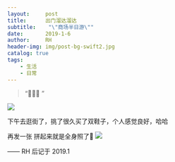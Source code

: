 ```yaml
---
layout:     post
title:      出门溜达溜达
subtitle:    "\"商场半日游\""
date:       2019-1-6
author:     RH
header-img: img/post-bg-swift2.jpg
catalog: true
tags:
    - 生活
    - 日常
---
```


> “😬😬😬 ”

![](https://ws3.sinaimg.cn/large/006tNc79ly1fyyh8pk3wzj31400u0wy5.jpg)

下午去逛街了，挑了很久买了双鞋子，个人感觉良好，哈哈

再发一张 拼起来就是全身照了🤪
![](https://ws1.sinaimg.cn/large/006tNc79ly1fyyh8oikt8j30u01401co.jpg)

—— RH 后记于 2019.1